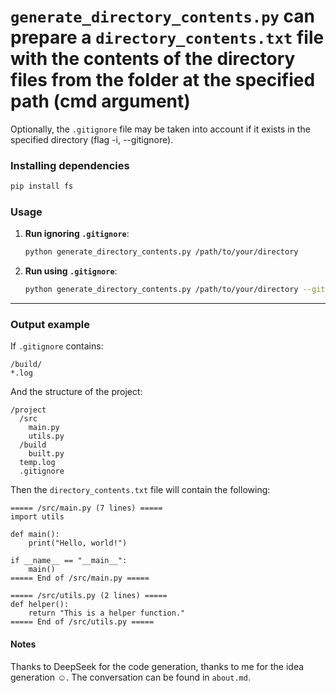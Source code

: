 # `generate_directory_contents.py` can prepare a `directory_contents.txt` file with the contents of the directory files from the folder at the specified path (cmd argument)
Optionally, the `.gitignore` file may be taken into account if it exists in the specified directory (flag -i, --gitignore).

### Installing dependencies
```bash
pip install fs
```


### Usage
1. **Run ignoring `.gitignore`**:
   ```bash
   python generate_directory_contents.py /path/to/your/directory
   ```

2. **Run using `.gitignore`**:
   ```bash
   python generate_directory_contents.py /path/to/your/directory --gitignore
   ```

---

### Output example
If `.gitignore` contains:
```gitignore
/build/
*.log
```

And the structure of the project:
```
/project
  /src
    main.py
    utils.py
  /build
    built.py
  temp.log
  .gitignore
```

Then the `directory_contents.txt` file will contain the following:
```
===== /src/main.py (7 lines) =====
import utils

def main():
    print("Hello, world!")

if __name__ == "__main__":
    main()
===== End of /src/main.py =====

===== /src/utils.py (2 lines) =====
def helper():
    return "This is a helper function."
===== End of /src/utils.py =====
```

#### Notes

Thanks to DeepSeek for the code generation, thanks to me for the idea generation ☺.
The conversation can be found in `about.md`.
